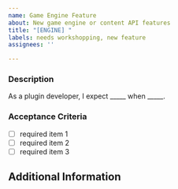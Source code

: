 ```yaml
---
name: Game Engine Feature
about: New game engine or content API features
title: "[ENGINE] "
labels: needs workshopping, new feature
assignees: ''

---
```


### Description
As a plugin developer, I expect _____ when _____.

###  Acceptance Criteria
- [ ] required item 1
- [ ] required item 2
- [ ] required item 3

## Additional Information
